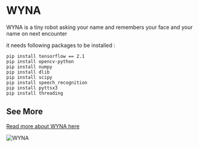 # WYNA
WYNA is a tiny robot asking your name and remembers your face and your name on next encounter



it needs following packages to be installed :

```shell
pip install tensorflow == 2.1
pip install opencv-python
pip install numpy
pip install dlib
pip install scipy
pip install speech_recognition
pip install pyttsx3
pip install threading
```

## See More 
[Read more about WYNA here](https://m-shaeri.ir/blog/wyna-wants-to-know-you/)

![WYNA](https://m-shaeri.ir/blog/wp-content/uploads/2021/05/Robot_with_FaceNet3-825x510.jpg)
